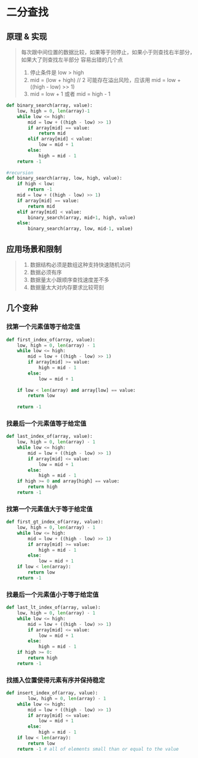 # 二分查找

## 原理 & 实现
> 每次跟中间位置的数据比较，如果等于则停止，如果小于则查找右半部分，如果大了则查找左半部分
> 容易出错的几个点
> 1. 停止条件是 low > high
> 2. mid = (low + high) // 2 可能存在溢出风险，应该用 mid = low + ((high - low) >> 1)
> 2. mid = low + 1 或者 mid = high - 1

``` python
def binary_search(array, value):
    low, high = 0, len(array)-1
    while low <= high:
        mid = low + ((high - low) >> 1)
        if array[mid] == value:
            return mid
        elif array[mid] < value:
            low = mid + 1
        else:
            high = mid - 1
    return -1
    
#recursion
def binary_search(array, low, high, value):
    if high < low:
        return -1
    mid = low + ((high - low) >> 1)
    if array[mid] == value:
        return mid
    elif array[mid] < value:
        binary_search(array, mid+1, high, value)
    else:
        binary_search(array, low, mid-1, value)
```

## 应用场景和限制
> 1. 数据结构必须是数组这种支持快速随机访问
> 2. 数据必须有序
> 3. 数据量太小跟顺序查找速度差不多
> 4. 数据量太大对内存要求比较苛刻

## 几个变种

### 找第一个元素值等于给定值
``` python
def first_index_of(array, value):
    low, high = 0, len(array) - 1
    while low <= high:
        mid = low + ((high - low) >> 1)
        if array[mid] >= value:
            high = mid - 1
        else:
            low = mid + 1
    
    if low < len(array) and array[low] == value:
        return low
    
    return -1
```

### 找最后一个元素值等于给定值
```python
def last_index_of(array, value):
    low, high = 0, len(array) - 1
    while low <= high:
        mid = low + ((high - low) >> 1)
        if array[mid] <= value:
            low = mid + 1
        else:
            high = mid - 1
    if high >= 0 and array[high] == value:
        return high
    return -1
```

### 找第一个元素值大于等于给定值
```python
def first_gt_index_of(array, value):
    low, high = 0, len(array) - 1
    while low <= high:
        mid = low + ((high - low) >> 1)
        if array[mid] >= value:
            high = mid - 1
        else:
            low = mid + 1
    if low < len(array):
        return low
    return -1
```

### 找最后一个元素值小于等于给定值
```python
def last_lt_index_of(array, value):
    low, high = 0, len(array) - 1
    while low <= high:
        mid = low + ((high - low) >> 1)
        if array[mid] <= value:
            low = mid + 1
        else:
            high = mid - 1
    if high >= 0:
        return high
    return -1
```

### 找插入位置使得元素有序并保持稳定
```python
def insert_index_of(array, value):
        low, high = 0, len(array) - 1
    while low <= high:
        mid = low + ((high - low) >> 1)
        if array[mid] <= value:
            low = mid + 1
        else:
            high = mid - 1
    if low < len(array):
        return low
    return -1 # all of elements small than or equal to the value
```